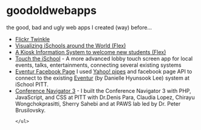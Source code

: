 goodoldwebapps
==============

the good, bad and ugly web apps I created (way) before...
<ul class="list-group">
		<li class="list-group-item"><a href="Flickr/twinkle.html">Flickr Twinkle</a></li>
		<li class="list-group-item"><a href="iv/IschoolFlex.html">Visualizing iSchools around the World (Flex)</a></li>
		<li class="list-group-item"><a href="welcome/Main.html">A Kiosk Information System to welcome new students (Flex)</a></li>
		<li class="list-group-item"><a href="http://youtu.be/n9f_LP6P8VU?list=UUQt6c6SsmeEzLO0KFgKVh7g">Touch the iSchool</a> - A more advanced lobby touch screen app for local events, talks, entertainments, connecting several existing systems</li>
		<li class="list-group-item"><a href="https://www.facebook.com/pages/Eventur-Events-in-Pittsburgh/117954101600897">Eventur Facebook Page</a> I used <a href="https://pipes.yahoo.com">Yahoo! pipes</a> and facebook page API to connect to the existing <a href="http://eventur.us" target="_blank">Eventur</a> (by Danielle Hyunsook Lee) system at iSchool PITT.</li>
		<li class="list-group-item"><a href="http://halley.exp.sis.pitt.edu/cn3/program2.php?conferenceID=47" target="_blank">Conference Navigator 3</a> - I built the Conference Navigator 3 with PHP, JavaScript, and CSS at PITT with Dr.Denis Para, Claudia Lopez, Chirayu Wongchokprasitti, Sherry Sahebi and at PAWS lab led by Dr. Peter Brusilovsky. </li>

	</ul>
